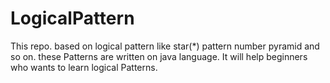 # LogicalPattern
This repo. based on logical pattern like star(*) pattern number pyramid and so on. these Patterns are written on java language. It will help beginners who wants to learn logical Patterns.

